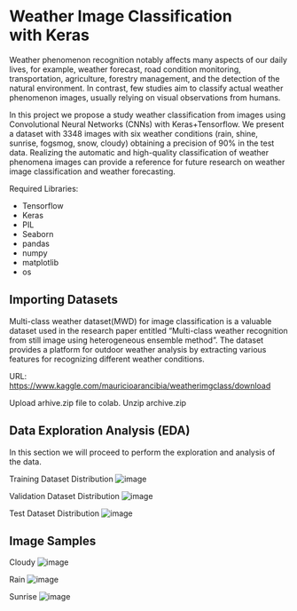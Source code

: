 # Weather Image Classification with Keras

Weather phenomenon recognition notably affects many aspects of our daily lives, for example, weather forecast, road condition monitoring, transportation, agriculture, forestry management, and the detection of the natural environment. In contrast, few studies aim to classify actual weather phenomenon images, usually relying on visual observations from humans.

In this project we propose a study weather classification from images using Convolutional Neural Networks (CNNs) with Keras+Tensorflow. We present a dataset with 3348 images with six weather conditions (rain, shine, sunrise, fogsmog, snow, cloudy) obtaining a precision of 90% in the test data. Realizing the automatic and high-quality classification of weather phenomena images can provide a reference for future research on weather image classification and weather forecasting.

Required Libraries:
- Tensorflow
- Keras
- PIL
- Seaborn
- pandas
- numpy
- matplotlib
- os

## Importing Datasets

Multi-class weather dataset(MWD) for image classification is a valuable dataset used in the research paper entitled “Multi-class weather recognition from still image using heterogeneous ensemble method”. The dataset provides a platform for outdoor weather analysis by extracting various features for recognizing different weather conditions.

URL: https://www.kaggle.com/mauricioarancibia/weatherimgclass/download

Upload arhive.zip file to colab.
Unzip archive.zip

## Data Exploration Analysis (EDA)

In this section we will proceed to perform the exploration and analysis of the data.

Training Dataset Distribution
![image](https://user-images.githubusercontent.com/459689/151182165-bb84cdb9-35a0-42a5-9f0c-bbbc6b0eb4e5.png)

Validation Dataset Distribution
![image](https://user-images.githubusercontent.com/459689/151178807-358975ef-0170-42c9-a2d4-96b83229f690.png)

Test Dataset Distribution
![image](https://user-images.githubusercontent.com/459689/151178822-7ee75d3b-90cc-4551-97d5-e556ea22dda6.png)

## Image Samples
Cloudy
![image](https://user-images.githubusercontent.com/459689/151182218-e8e4a38e-9f4c-4994-bf7e-67daaa7fb069.png)

Rain
![image](https://user-images.githubusercontent.com/459689/151182240-e50e52ce-cad4-470c-841c-57d59fd099a0.png)

Sunrise
![image](https://user-images.githubusercontent.com/459689/151182332-2bd75867-96d7-45a7-bb22-5d6525c49236.png)



